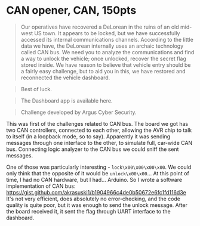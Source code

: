 # CAN opener, CAN, 150pts

> Our operatives have recovered a DeLorean in the ruins of an old mid-west US town. It appears to be locked, but we have successfully accessed its internal communications channels. According to the little data we have, the DeLorean internally uses an archaic technology called CAN bus. We need you to analyze the communications and find a way to unlock the vehicle; once unlocked, recover the secret flag stored inside. We have reason to believe that vehicle entry should be a fairly easy challenge, but to aid you in this, we have restored and reconnected the vehicle dashboard.

> Best of luck.

> The Dashboard app is available here.

> Challenge developed by Argus Cyber Security.

This was first of the challenges related to CAN bus. The board we got
has two CAN controllers, connected to each other, allowing the AVR
chip to talk to itself (in a loopback mode, so to say). Apparently
it was sending messages through one interface to the other, to simulate
full, car-wide CAN bus. Connecting
logic analyzer to the CAN bus we could sniff the sent messages. 

One of those was particularly interesting - `lock\x00\x00\x00\x00`.
We could only think that the opposite of it would be `unlock\x00\x00`...
At this point of time, I had no CAN hardware, but I had... Arduino.
So I wrote a software implementation of CAN bus:
https://gist.github.com/akrasuski1/b1904966c4de0b50672e6fc1fd116d3e
It's not very efficient, does absolutely no error-checking, and the
code quality is quite poor, but it was enough to send the unlock message.
After the board received it, it sent the flag through UART interface to the
dashboard.